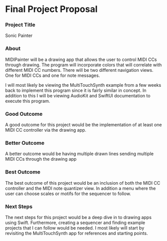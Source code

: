 # Final Project Proposal

### Project Title

Sonic Painter

### About

MIDIPainter will be a drawing app that allows the user to control MIDI CCs through drawing. The program will incorporate colors that will correlate with different MIDI CC numbers. There will be two different navigation views. One for MIDI CCs and one for note messages.

I will most likely be viewing the MultiTouchSynth example from a few weeks back to implement this program since it is fairly similar in concept. In addition to this I will be viewing AudioKit and SwiftUI documentation to execute this program.

### Good Outcome

A good outcome for this project would be the implementation of at least one MIDI CC controller via the drawing app.

### Better Outcome

A better outcome would be having multiple drawn lines sending multiple MIDI CCs through the drawing app

### Best Outcome

The best outcome of this project would be an inclusion of both the MIDI CC controller and the MIDI note quantizer view. In addition a menu where the user can choose scales or motifs for the sequencer to follow.

### Next Steps

The next steps for this project would be a deep dive in to drawing apps using Swift. Furthermore, creating a sequencer and finding example projects that I can follow would be needed. I most likely will start by revisiting the MultiTouchSynth app for references and starting points.
